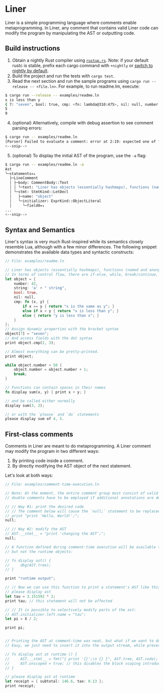 # Liner

Liner is a simple programming language where comments enable metaprogramming.
In Liner, any comment that contains valid Liner code can modify the program by manipulating the AST or outputting code.

## Build instructions

1. Obtain a nightly Rust compiler using [`rustup.rs`](https://rustup.rs/). Note: if your default rustc is stable, prefix each cargo command with `+nightly` or [switch to nightly by default](https://stackoverflow.com/a/58228429).
2. Build the project and run the tests with `cargo test`.
3. Read the next section and run the sample programs using `cargo run --release -- <file.ln>`. For example, to run readme.lm, execute:

```bash
$ cargo run --release -- examples/readme.ln
x is less than y
{ 7: "seven", bool: true, cmp: <fn: lambda@310:475>, nil: null, number: 42, string: "a string" }
5
9
```

4. (optional) Alternatively, compile with debug assertion to see comment parsing errors:

```bash
$ cargo run -- examples/readme.ln
[Parser] Failed to evaluate a comment: error at 2:19: expected one of "!=", "&&", "*", "+", "-", "/", ";", "<", "<=", "=", "==", ">", ">=", "[", "||", [' ' | '\t' | '\n' | '\r'], [' ' | '\t']
<--snip-->
```

5. (optional) To display the initial AST of the program, use the `-a` flag:

```bash
$ cargo run -- examples/readme.ln -a
Ast
╰─statements=↓
  ├─LineComment
  │ ├─body: CommentBody::Text
  │ │ ╰─text: "Liner has objects (essentially hashmaps), functions (named and anonymous), numbers, strings, booleans, and null.\nIn terms of control flow, there are if-else, while, break/continue, and return statements."
  │ ╰─stmt: StmtKind::LetDecl
  │   ├─name: "object"
  │   ╰─initializer: ExprKind::ObjectLiteral
  │     ╰─field0=↓
...
<--snip-->
```

## Syntax and Semantics

Liner's syntax is very much Rust-inspired while its semantics closely resemble Lua, although with a few minor differences. The following snippet demonstrates the available data types and syntactic constructs:

```rust
// File: examples/readme.ln

// Liner has objects (essentially hashmaps), functions (named and anonymous), numbers, strings, booleans, and null.
// In terms of control flow, there are if-else, while, break/continue, and return statements.
let object = {
    number: 42,
    string: 'a' + " string",
    bool: true,
    nil: null,
    cmp: fn (x, y) {
        if x == y { return "x is the same as y"; }
        else if x < y { return "x is less than y"; }
        else { return "y is less than x"; }
    }
};
// Assign dynamic properties with the bracket syntax
object[7] = "seven";
// And access fields with the dot syntax
print object.cmp(2, 3);

// Almost everything can be pretty-printed.
print object;

while object.number < 50 {
    object.number = object.number + 1;
    break;
}

// Functions can contain spaces in their names
fn display sum(x, y) { print x + y; }

// and be called either normally
display sum(3, 2);

// or with the `please` and `do` statements
please display sum of 4, 5.
```

## First-class comments

Comments in Liner are meant to do metaprogramming. A Liner comment may modify the program in two different ways:

1. By printing code inside a comment.
2. By directly modifying the AST object of the next statement.

Let's look at both ways:

```rust
// File: examples/comment-time-execution.ln

// Note: At the moment, the entire comment group must consist of valid Liner code, so
// double comments have to be employed if additional annotations are desired.

// // Way #1: print the desired code
// // The comment below will cause the `null;` statement to be replaced with a print.
// print "print 'Hello, World!';";
null;

// // Way #2: modify the AST
// AST.__stmt__ = "print 'changing the AST';";
null;

// A function defined during comment-time execution will be available to all following comments,
// but not the runtime objects:

// fn display ast() {
//     dbg(AST.tree);
// }

print "runtime output";

// // Now we can use this function to print a statement's AST like this:
// please display ast
let tau = 3.151592 * 2;
print tau; // this statement will not be affected

// // It is possible to selectively modify parts of the ast:
// AST.initializer.left.name = "tau";
let pi = X / 2;

print pi;


// Printing the AST at comment-time was neat, but what if we want to do this at runtime?
// Easy, we just need to insert it into the output stream, while preserving the existing content:

// fn display ast at runtime () {
//     AST.__stmt__ = fmt("{ print '{}';\n {} }", AST.tree, AST.code);
//     AST.unscoped = true; // this disables the block scoping introduced on the previous line
// }

// please display ast at runtime
let receipt = { subtotal: 146.6, tax: 0.13 };
print receipt;
```
